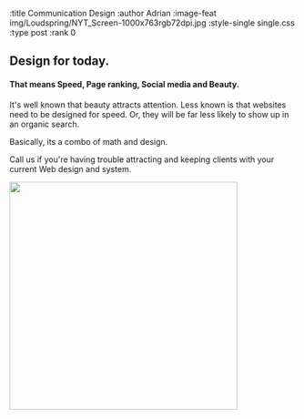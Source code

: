 :title Communication Design
:author Adrian
:image-feat img/Loudspring/NYT_Screen-1000x763rgb72dpi.jpg
:style-single single.css
:type post
:rank 0

<h2>Design for today.</h2>
<h4>That means Speed, Page ranking, Social media and Beauty.</h4>

<p>It's well known that beauty attracts attention. Less known is that websites need to be designed for speed. Or, they will be far less likely to show up in an organic search.</p>
<p>Basically, its a combo of math and design.
<p>Call us if you're having trouble attracting and keeping clients with your current Web design and system.</p>

<p><img src="/static/img/Loudspring/NYT_Screen-1000x763rgb72dpi.jpg" alt="" width="400" /></p>

<!--
<p>NewYork-Tokyo, known as NYT is a company that puts on monthly cultural events in New York, bringing the best of Japan to the West, whether fashion, film or robots.</p>
<p>The NYT site enjoyed a large audience in the 2005-era but competition in the world of blogging at least halved their numbers. We determined that, all other things aside, the problem was speed. Their site failed to show up in Google and Bing, unless precise search terms were used. Organic search terms never revealed their site. Basically, the outcome of such poor Page Ranking is that a firm's customer base cannot grow by way of the Internet. That's devastating for a web-oriented firm.</p>
<p>Their site clocked in at over 16 seconds for a number of reasons, design, poor code and poor hosting service. We moved their site to a Cloud Server, clipped the unnecessary large images, pruned the poor PHP code, added Google's mod_pagespeed to their new server; and we got it humming to less than 4 seconds. Now that's a radical speed difference.</p>

<p>We can do that same for you, if you're having trouble attracting and keeping clients with your current Web design and system.</p>
-->
